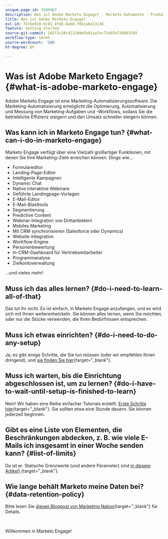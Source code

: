 ```yaml
---
unique-page-id: 2949467
description: Was ist Adobe Marketo Engage? - Marketo-Dokumente - Produktdokumentation
title: Was ist Adobe Marketo Engage?
exl-id: 7b76e910-6c01-4fdb-8ab8-f6b1abe13136
feature: Getting Started
source-git-commit: 26573c20c411208e5a01aa7ec73a97e7208b35d5
workflow-type: tm+mt
source-wordcount: '286'
ht-degree: 6%

---
```


# Was ist Adobe Marketo Engage? {#what-is-adobe-marketo-engage}

Adobe Marketo Engage ist eine Marketing-Automatisierungssoftware. Die Marketing-Automatisierung ermöglicht die Optimierung, Automatisierung und Messung von Marketing-Aufgaben und -Workflows, sodass Sie die betriebliche Effizienz steigern und den Umsatz schneller steigern können.

## Was kann ich in Marketo Engage tun? {#what-can-i-do-in-marketo-engage}

Marketo Engage verfügt über eine Vielzahl großartiger Funktionen, mit denen Sie Ihre Marketing-Ziele erreichen können. Dinge wie…

* Formulareditor
* Landing-Page-Editor
* Intelligente Kampagnen
* Dynamic Chat
* Native interaktive Webinare
* Geführte Landingpage-Vorlagen
* E-Mail-Editor
* E-Mail-Blasttools
* Segmentierung
* Predictive Content
* Webinar-Integration von Drittanbietern
* Mobiles Marketing
* Mit CRM synchronisieren (Salesforce oder Dynamics)
* Website-Integration
* Workflow-Engine
* Personenbewertung
* In-CRM-Dashboard für Vertriebsmitarbeiter
* Programmanalyse
* Zielkontoverwaltung

…und vieles mehr!

## Muss ich das alles lernen? {#do-i-need-to-learn-all-of-that}

Das tut ihr nicht. Es ist einfach, in Marketo Engage anzufangen, und es wird sich mit Ihnen weiterentwickeln. Sie können alles lernen, wenn Sie möchten, oder nur die Stücke verwenden, die Ihren Bedürfnissen entsprechen.

## Muss ich etwas einrichten? {#do-i-need-to-do-any-setup}

Ja, es gibt einige Schritte, die Sie tun müssen (oder wir empfehlen Ihnen dringend), und [sie finden Sie hier](/help/marketo/getting-started/initial-setup/setup-steps.md){target="_blank"}.

## Muss ich warten, bis die Einrichtung abgeschlossen ist, um zu lernen? {#do-i-have-to-wait-until-setup-is-finished-to-learn}

Nein! Wir haben eine Reihe einfacher Tutorials erstellt. [Erste Schritte hier](/help/marketo/getting-started/quick-wins/get-set-up-and-add-a-person.md){target="_blank"}. Sie sollten etwa eine Stunde dauern. Sie können jederzeit beginnen.

## Gibt es eine Liste von Elementen, die Beschränkungen abdecken, z. B. wie viele E-Mails ich insgesamt in einer Woche senden kann? {#list-of-limits}

Da ist er. Statische Grenzwerte (und andere Parameter) sind [in diesem Artikel) ](https://helpx.adobe.com/legal/product-descriptions/adobe-marketo-engage---product-description.html#performance-guardrails){target="_blank"}.

## Wie lange behält Marketo meine Daten bei? {#data-retention-policy}

Bitte lesen Sie [diesen Blogpost von Marketing Nation](https://nation.marketo.com/t5/knowledgebase/marketo-activities-data-retention-policy-overview-amp-faq/ta-p/250750){target="_blank"} für Details.

<br>

Willkommen in Marketo Engage!
